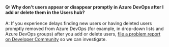 #### Q: Why don't users appear or disappear promptly in Azure DevOps after I add or delete them in the Users hub?

A:	If you experience delays finding new users or having deleted users promptly removed from Azure DevOps (for example, in drop-down lists and Azure DevOps groups) after you add or delete users, [file a problem report on Developer Community](http://go.microsoft.com/fwlink/?LinkId=820594) so we can investigate.
